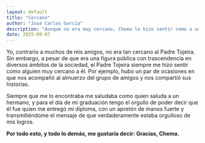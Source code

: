 ```yaml
---
layout: default
title: "Cercano"
author: "José Carlos García"
description: "Aunque no era muy cercano, Chema lo hizo sentir como a un hermano: compartiendo almuerzos, saludos afectuosos y entregándole su diploma."
date: 2025-09-07
---
```


Yo, contrario a muchos de mis amigos, no era tan cercano al Padre Tojeira. Sin embargo, a pesar de que era una figura pública con trascendencia en diversos ámbitos de la sociedad, el Padre Tojeira siempre me hizo sentir como alguien muy cercano a él. Por ejemplo, hubo un par de ocasiones en que nos acompañó al almuerzo del grupo de amigos y nos compartió sus historias.  

Siempre que me lo encontraba me saludaba como quien saluda a un hermano, y para el día de mi graduación tengo el orgullo de poder decir que él fue quien me entregó mi diploma, con un apretón de manos fuerte y transmitiéndome el mensaje de que verdaderamente estaba orgulloso de mis logros.  

**Por todo esto, y todo lo demás, me gustaría decir: Gracias, Chema.**
